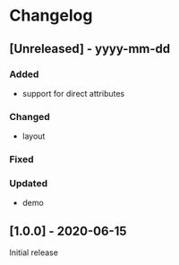 # Changelog

## [Unreleased] - yyyy-mm-dd

### Added
- support for direct attributes

### Changed
- layout

### Fixed

### Updated
- demo

## [1.0.0] - 2020-06-15

Initial release
